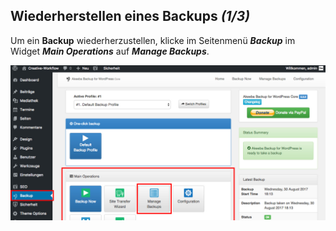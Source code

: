 ## Wiederherstellen eines Backups *(1/3)*

Um ein **Backup** wiederherzustellen, klicke im Seitenmenü _**Backup**_ im Widget _**Main Operations**_ auf _**Manage Backups**_.

![image](./assets/restore_1.jpg)
